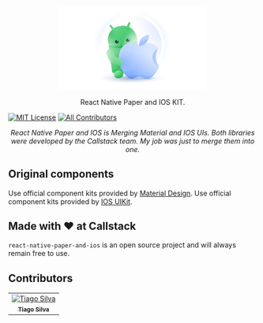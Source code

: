 <p align="center">
  <img alt="react-native" src="docs/static/images/logo.jpg?sanitize=true" width="300">
</p>
<p align="center">
  React Native Paper and IOS KIT.<br/>
</p>

[![MIT License][license-badge]][license]
[![All Contributors][all-contributors-badge]][all-contributors]

 <p align="center"><i>React Native Paper and IOS is Merging Material and IOS UIs. Both libraries were developed by the Callstack team. My job was just to merge them into one.</i></p>

## Original components

Use official component kits provided by [Material Design](https://m3.material.io/).
Use official component kits provided by [IOS UIKit](https://developer.apple.com/documentation/uikit/).

## Made with ❤️ at Callstack

`react-native-paper-and-ios` is an open source project and will always remain free to use.

<!-- badges -->

[build]: https://circleci.com/gh/callstack/react-native-paper
[package]: https://www.npmjs.com/package/react-native-paper
[license-badge]: https://img.shields.io/npm/l/react-native-paper.svg?style=flat-square
[license]: https://opensource.org/licenses/MIT
[all-contributors-badge]: https://img.shields.io/badge/all_contributors-1-orange.svg?style=flat-square
[all-contributors]: #contributors
[prs-welcome-badge]: https://img.shields.io/badge/PRs-welcome-brightgreen.svg?style=flat-square
[prs-welcome]: http://makeapullrequest.com
[chat-badge]: https://img.shields.io/discord/426714625279524876.svg?style=flat-square&colorB=758ED3
[chat]: https://discord.gg/zwR2Cdh
[callstack-badge]: https://callstack.com/images/callstack-badge.svg
[callstack]: https://callstack.com/open-source/?utm_source=github.com&utm_medium=referral&utm_campaign=react-native-paper&utm_term=readme-badge
[callstack-readme-with-love]: https://callstack.com/?utm_source=github.com&utm_medium=referral&utm_campaign=react-native-paper&utm_term=readme-with-love

## Contributors

<table>
  <tr>
    <td align="center"><a href="https://github.com/tiagoluizrs"><img src="https://encrypted-tbn0.gstatic.com/images?q=tbn:ANd9GcS1X3vViom0Lff_3-ZMgqCmH18jWWX2RUVUiw&s" width="100px;" alt="Tiago Silva"/><br /><sub><b>Tiago Silva</b></sub></a><br /></td>
  </tr>
</table>